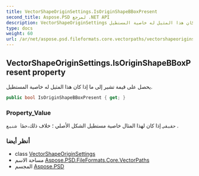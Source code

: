 ```yaml
---
title: VectorShapeOriginSettings.IsOriginShapeBBoxPresent
second_title: Aspose.PSD لمرجع .NET API
description: VectorShapeOriginSettings ملكية. يحصل على قيمة تشير إلى ما إذا كان هذا المثيل له خاصية المستطيل.
type: docs
weight: 60
url: /ar/net/aspose.psd.fileformats.core.vectorpaths/vectorshapeoriginsettings/isoriginshapebboxpresent/
---
```

## VectorShapeOriginSettings.IsOriginShapeBBoxPresent property

يحصل على قيمة تشير إلى ما إذا كان هذا المثيل له خاصية المستطيل.

```csharp
public bool IsOriginShapeBBoxPresent { get; }
```

### Property_Value

`حقيقي` إذا كان لهذا المثال خاصية مستطيل الشكل الأصلي ؛ خلاف ذلك،`خطأ شنيع` .

### أنظر أيضا

* class [VectorShapeOriginSettings](../)
* مساحة الاسم [Aspose.PSD.FileFormats.Core.VectorPaths](../../vectorshapeoriginsettings/)
* المجسم [Aspose.PSD](../../../)


